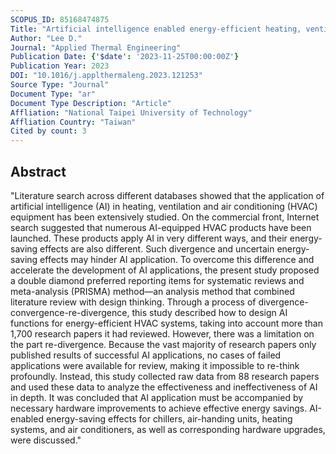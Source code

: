 ```yaml
---
SCOPUS_ID: 85168474875
Title: "Artificial intelligence enabled energy-efficient heating, ventilation and air conditioning system: Design, analysis and necessary hardware upgrades"
Author: "Lee D."
Journal: "Applied Thermal Engineering"
Publication Date: {'$date': '2023-11-25T00:00:00Z'}
Publication Year: 2023
DOI: "10.1016/j.applthermaleng.2023.121253"
Source Type: "Journal"
Document Type: "ar"
Document Type Description: "Article"
Affliation: "National Taipei University of Technology"
Affliation Country: "Taiwan"
Cited by count: 3
---
```


## Abstract
"Literature search across different databases showed that the application of artificial intelligence (AI) in heating, ventilation and air conditioning (HVAC) equipment has been extensively studied. On the commercial front, Internet search suggested that numerous AI-equipped HVAC products have been launched. These products apply AI in very different ways, and their energy-saving effects are also different. Such divergence and uncertain energy-saving effects may hinder AI application. To overcome this difference and accelerate the development of AI applications, the present study proposed a double diamond preferred reporting items for systematic reviews and meta-analysis (PRISMA) method—an analysis method that combined literature review with design thinking. Through a process of divergence-convergence-re-divergence, this study described how to design AI functions for energy-efficient HVAC systems, taking into account more than 1,700 research papers it had reviewed. However, there was a limitation on the part re-divergence. Because the vast majority of research papers only published results of successful AI applications, no cases of failed applications were available for review, making it impossible to re-think profoundly. Instead, this study collected raw data from 88 research papers and used these data to analyze the effectiveness and ineffectiveness of AI in depth. It was concluded that AI application must be accompanied by necessary hardware improvements to achieve effective energy savings. AI-enabled energy-saving effects for chillers, air-handing units, heating systems, and air conditioners, as well as corresponding hardware upgrades, were discussed."
